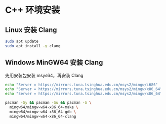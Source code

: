 
# C++ 环境安装

## Linux 安装 Clang
```bash
sudo apt update
sudo apt install -y clang
```

## Windows MinGW64 安装 Clang
先用安装包安装 msys64，再安装 Clang
```bash
echo "Server = https://mirrors.tuna.tsinghua.edu.cn/msys2/mingw/i686"   >> msys64/etc/pacman.d/mirrorlist.mingw32
echo "Server = https://mirrors.tuna.tsinghua.edu.cn/msys2/mingw/x86_64" >> msys64/etc/pacman.d/mirrorlist.mingw64
echo "Server = https://mirrors.tuna.tsinghua.edu.cn/msys2/mingw/x86_64" >> msys64/etc/pacman.d/mirrorlist.msys
```
```bash
pacman -Sy && pacman -Su && pacman -S \
  mingw64/mingw-w64-x86_64-make \
  mingw64/mingw-w64-x86_64-gdb \
  mingw64/mingw-w64-x86_64-clang
```

